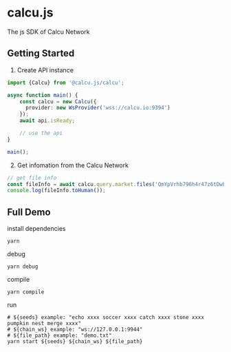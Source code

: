 # calcu.js

The js SDK of Calcu Network

## Getting Started

1. Create API instance

```ts
import {Calcu} from '@calcu.js/calcu';

async function main() {
    const calcu = new Calcu({
      provider: new WsProvider('wss://calcu.io:9394')
    });
    await api.isReady;

    // use the api 
}

main();
```

2. Get infomation from the Calcu Network

```ts
// get file info
const fileInfo = await calcu.query.market.files('QmYpVrhb796h4r47z6tDwbbg3yyU28y9SJKcxitWC5s5Ko');
console.log(fileInfo.toHuman());
```




## Full Demo

install dependencies

```shell
yarn
```

debug

```shell
yarn debug
```


compile

```shell
yarn compile
```


run

```shell
# ${seeds} example: "echo xxxx soccer xxxx catch xxxx stone xxxx pumpkin nest merge xxxx"
# ${chain_ws} example: "ws://127.0.0.1:9944"
# ${file_path} example: "demo.txt"
yarn start ${seeds} ${chain_ws} ${file_path}
```